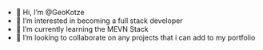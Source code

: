 - 👋 Hi, I’m @GeoKotze
- 👀 I’m interested in becoming a full stack developer
- 🌱 I’m currently learning the MEVN Stack
- 💞️ I’m looking to collaborate on any projects that i can add to my portfolio
